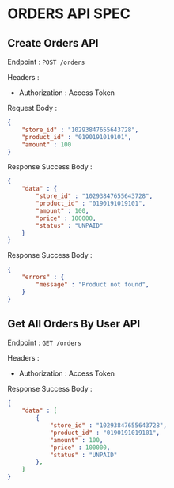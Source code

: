 # ORDERS API SPEC

## Create Orders API
Endpoint : `POST /orders`

Headers : 
- Authorization : Access Token

Request Body :
```json
{
    "store_id" : "10293847655643728",
    "product_id" : "0190191019101",
    "amount" : 100
}
```

Response Success Body :
```json
{
    "data" : {
        "store_id" : "10293847655643728",
        "product_id" : "0190191019101",
        "amount" : 100,
        "price" : 100000,
        "status" : "UNPAID"
    }
}
```

Response Success Body :
```json
{
    "errors" : {
        "message" : "Product not found",
    }
}
```

## Get All Orders By User API
Endpoint : `GET /orders`

Headers : 
- Authorization : Access Token

Response Success Body :
```json
{
    "data" : [
        {
            "store_id" : "10293847655643728",
            "product_id" : "0190191019101",
            "amount" : 100,
            "price" : 100000,
            "status" : "UNPAID"
        },
    ]
}
```

